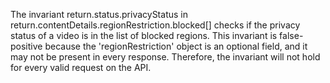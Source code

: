 The invariant return.status.privacyStatus in return.contentDetails.regionRestriction.blocked[] checks if the privacy status of a video is in the list of blocked regions. This invariant is false-positive because the 'regionRestriction' object is an optional field, and it may not be present in every response. Therefore, the invariant will not hold for every valid request on the API.
